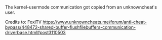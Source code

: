 The kernel-usermode communication got copied from an unknowncheat's user.

Credits to: FoxiTV
https://www.unknowncheats.me/forum/anti-cheat-bypass/448472-shared-buffer-flushfilebuffers-communication-driverbase.html#post3110503
